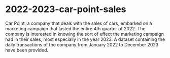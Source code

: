# 2022-2023-car-point-sales
Car Point, a company that deals with the sales of cars, embarked on a marketing campaign that lasted the entire 4th quarter of 2022. The company is interested in knowing the sort of effect the marketing campaign had in their sales, most especially in the year 2023.
A dataset containing the daily transactions of the company from January 2022 to December 2023 have been provided. 
